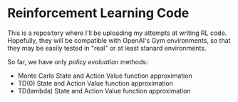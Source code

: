 # Reinforcement Learning Code

This is a repository where I'll be uploading my attempts at writing RL code.
Hopefully, they will be compatible with OpenAI's Gym environments, so that
they may be easily tested in "real" or at least stanard environments.

So far, we have only *policy evaluation* methods:
* Monte Carlo State and Action Value function approximation
* TD(0) State and Action Value function approximation
* TD(lambda) State and Action Value function approximation

